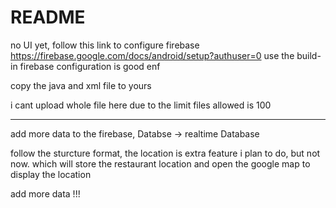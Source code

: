 # README

no UI yet,
follow this link to configure firebase https://firebase.google.com/docs/android/setup?authuser=0
use the build-in firebase configuration is good enf

copy the java and xml file to yours

i cant upload whole file here due to the limit files allowed is 100


*********
add more data to the firebase, 
Databse -> realtime Database 

follow the sturcture format, the location is extra feature i plan to do, but not now.
which will store the restaurant location and open the google map to display the location

add more data !!!
